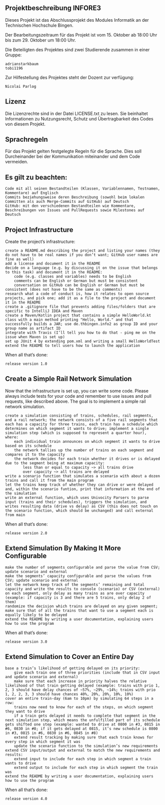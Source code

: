 ##  Projektbeschreibung INFORE3

Dieses Projekt ist das Abschlussprojekt des Modules Informatik an der Technischen Hochschule Bingen. 

Der Bearbeitungszeitraum für das Projekt ist vom 15. Oktober ab 18:00 Uhr bis zum 29. Oktober um 18:00 Uhr.

Die Beteiligten des Projektes sind zwei Studierende zusammen in einer Gruppe:

    adrianstarkbaum
    tobi1196

Zur Hilfestellung des Projektes steht der Dozent zur verfügung:

    Nicolai Parlog

## Lizenz

Die Lizenzrechte sind in der Datei LICENSE.txt zu lesen. Sie beinhaltet Informationen zu Nutzungsrecht, Schutz und Übertragbarkeit des Codes von diesem Projekt.

## Sprachregeln

Für das Projekt gelten festgelegte Regeln für die Sprache. Dies soll Durcheinander bei der Kommunikation miteinander und dem Code vermeiden.

## Es gilt zu beachten:

    Code mit all seinen Bestandteilen (Klassen, Variablennamen, Testnamen, Kommentare) auf Englisch
    Commits beziehungsweise deren Beschreibung (sowohl beim lokalen Committen als auch Merge-Commits auf GitHub) auf Deutsch
    GitHub: mit den verschiedenen Bestandteilen wie Kommentare, Beschreibungen von Issues und PullRequests sowie Milestones auf Deutsch

## Project Infrastructure

Create the project’s infrastructure:

    create a README.md describing the project and listing your names (they do not have to be real names if you don’t want; GitHub user names are fine as well)
    add a license and document it in the README
    decide on a language (e.g. by discussing it on the issue that belongs to this task) and document it in the README:
        code (e.g. classes and variables) needs to be English
        comments can be English or German but must be consistent
        conversation on GitHub can be English or German but must be consistent (does not have to be the same as comments)
    research what a code of conduct is, how it relates to open source projects, and pick one; add it as a file to the project and document it in the README
    create a .gitignore file that prevents adding files/folders that are specific to IntelliJ IDEA and Maven
    create a Maven/Kotlin project that contains a simple HelloWorld.kt class with a main method printing "Hello, World." and that successfully builds a JAR; use de.thbingen.info2 as group ID and your group name as artifact ID
    integrate with Travis (I’ll tell you how to do that - ping me on the issue when Maven is set up)
    set up JUnit 4 by extending pom.xml and writing a small HelloWorldTest
    extend the README to tell users how to launch the application

When all that’s done:

    release version 1.0

## Create a Simple Rail Network Simulation

Now that the infrastructure is set up, you can write some code. Please always include tests for your code and remember to use issues and pull requests, like described above. The goal is to implement a simple rail network simulation.

    create a simulation consisting of trains, schedules, rail segments, and a rail network; the network consists of a five rail segments that each has a capacity for three trains, each train has a schedule which determines on which segment it wants to drive; implement a single simulation step (which is supposed to represent a quarter hour), where:
        each individual train announces on which segment it wants to drive based on its schedule
        the network tallies up the number of trains on each segment and compares it to the capacity
        the network decides for each train whether it drives or is delayed due to the segment being at maximum capacity:
            less than or equal to capacity ~> all trains drive
            over capacity ~> all trains are delayed
    write a scenario function that simulates a scenario with about a dozen trains and call it from the main program
    let the trains keep track of whether they can drive or were delayed and, within the scenario funtion, print that information at the end of the simulation
    write an external function, which uses Univocity Parsers to parse input (trains and their schedules), triggers the simulation, and writes resulting data (drive vs delay) as CSV (this does not touch on the scenario function, which should be unchanged) and call external from main

When all that’s done:

    release version 2.0

## Extend Simulation By Making It More Configurable

    make the number of segments configurable and parse the value from CSV; update scenario and external
    make the segments’ capacity configurable and parse the values from CSV; update scenario and external
    let the network keep track of the segments’ remaining and total capacity and write the results to console (scenario) or CSV (external)
    on each segment, only delay as many trains as are over capacity (example: if capacity is 3 and there are 5 trains, only delay 2 of them)
    randomize the decision which trains are delayed on any given segment; make sure that of all the trains that want to use a segment each is equally likely to be delayed
    extend the README by writing a user documentation, explaining users how to use the program

When all that’s done:

    release version 3.0

## Extend Simulation to Cover an Entire Day

    base a train’s likelihood of getting delayed on its priority:
        give each train one of three priorities (include that in CSV input and update scenario and external)
        make sure that each increase in priority halves the relative likelihood of that train getting delayed (example: trains with prio 1, 2, 3 should have delay chances of ~57%, ~29%, ~14%; trains with prio 1, 2, 2, 3, 3 should have chances 40%, 20%, 20%, 10%, 10%)
    cover an entire train-day (6am to 10pm) by simulating 64 steps in a row:
        trains now need to know for each of the steps, on which segment they want to drive
        if a train gets delayed it needs to complete that segment in the next simulation step, which means the unfulfilled part of its schedule gets shifted one step (example: wanted to drive at 0800 in #3, 0815 in #6, 0830 in #8; if it gets delayed at 0815, it’s new schedule is 0800 in #3, 0815 in #6, 0830 in #6, 0845 in #8)
        extend result tracking by making sure that each train knows for every step in which segment it was
        update the scenario function to the simulation’s new requirements
    extend CSV input/output and external to match the new requirements and results:
        extend input to include for each step in which segment a train wants to drive
        extend output to include for each step in which segment the train was
    extend the README by writing a user documentation, explaining users how to use the program

When all that’s done:

    release version 4.0
